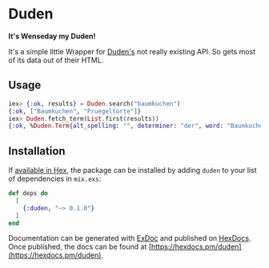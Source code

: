 # Duden

**It's Wenseday my Duden!**

It's a simple little Wrapper for [Duden's](https://duden.de) not really existing API. So gets most of its data out of their HTML.

## Usage

```elixir
iex> {:ok, results} = Duden.search("baumkuchen")
{:ok, ["Baumkuchen", "Pruegeltorte"]}
iex> Duden.fetch_term(List.first(results))
{:ok, %Duden.Term{alt_spelling: "", determiner: "der", word: "Baum­ku­chen"}}
```

## Installation

If [available in Hex](https://hex.pm/docs/publish), the package can be installed
by adding `duden` to your list of dependencies in `mix.exs`:

```elixir
def deps do
  [
    {:duden, "~> 0.1.0"}
  ]
end
```

Documentation can be generated with [ExDoc](https://github.com/elixir-lang/ex_doc)
and published on [HexDocs](https://hexdocs.pm). Once published, the docs can
be found at [https://hexdocs.pm/duden](https://hexdocs.pm/duden).

